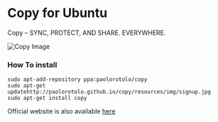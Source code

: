 Copy for Ubuntu
==============
Copy – SYNC, PROTECT, AND SHARE. EVERYWHERE.

![Copy Image](http://paolorotolo.github.io/copy/resources/img/signup.jpg)

### How To install
```
sudo apt-add-repository ppa:paolorotolo/copy 
sudo apt-get updatehttp://paolorotolo.github.io/copy/resources/img/signup.jpg
sudo apt-get install copy
```

Official website is also available [here](http://paolorotolo.github.io/copy/)
